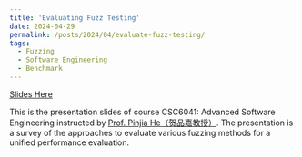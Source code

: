 ```yaml
---
title: 'Evaluating Fuzz Testing'
date: 2024-04-29
permalink: /posts/2024/04/evaluate-fuzz-testing/
tags:
  - Fuzzing
  - Software Engineering
  - Benchmark
---
```


[Slides Here](/files/slides/2024-Spring-CSC6041-Project-Slides-Evaluating-Fuzz-Testing.pptx)

This is the presentation slides of course CSC6041: Advanced Software Engineering instructed by [Prof. Pinjia He（贺品嘉教授）](https://pinjiahe.github.io/). The presentation is a survey of the approaches to evaluate various fuzzing methods for a unified performance evaluation.
